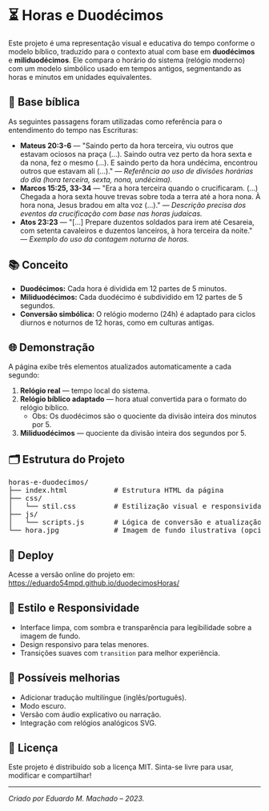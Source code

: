 <h1>⏳ Horas e Duodécimos</h1>

<p>
  Este projeto é uma representação visual e educativa do tempo conforme o modelo bíblico,
  traduzido para o contexto atual com base em <strong>duodécimos</strong> e <strong>miliduodécimos</strong>.
  Ele compara o horário do sistema (relógio moderno) com um modelo simbólico usado em tempos antigos,
  segmentando as horas e minutos em unidades equivalentes.
</p>

<h2>📖 Base bíblica</h2>
<p>
  As seguintes passagens foram utilizadas como referência para o entendimento do tempo nas Escrituras:
</p>
<ul>
  <li><strong>Mateus 20:3-6</strong> — "Saindo perto da hora terceira, viu outros que estavam ociosos na praça (...). Saindo outra vez perto da hora sexta e da nona, fez o mesmo (...). E saindo perto da hora undécima, encontrou outros que estavam ali (...)." — <em>Referência ao uso de divisões horárias do dia (hora terceira, sexta, nona, undécima).</em></li>

  <li><strong>Marcos 15:25, 33-34</strong> — "Era a hora terceira quando o crucificaram. (...) Chegada a hora sexta houve trevas sobre toda a terra até a hora nona. À hora nona, Jesus bradou em alta voz (...)." — <em>Descrição precisa dos eventos da crucificação com base nas horas judaicas.</em></li>

  <li><strong>Atos 23:23</strong> — "[...] Prepare duzentos soldados para irem até Cesareia, com setenta cavaleiros e duzentos lanceiros, à hora terceira da noite." — <em>Exemplo do uso da contagem noturna de horas.</em></li>
</ul>

<h2>📚 Conceito</h2>
<ul>
  <li><strong>Duodécimos:</strong> Cada hora é dividida em 12 partes de 5 minutos.</li>
  <li><strong>Miliduodécimos:</strong> Cada duodécimo é subdividido em 12 partes de 5 segundos.</li>
  <li><strong>Conversão simbólica:</strong> O relógio moderno (24h) é adaptado para ciclos diurnos e noturnos de 12 horas, como em culturas antigas.</li>
</ul>

<h2>🌐 Demonstração</h2>
<p>A página exibe três elementos atualizados automaticamente a cada segundo:</p>
<ol>
  <li><strong>Relógio real</strong> — tempo local do sistema.</li>
  <li>
    <strong>Relógio bíblico adaptado</strong> — hora atual convertida para o formato do relógio bíblico.
    <ul>
      <li>Obs: Os duodécimos são o quociente da divisão inteira dos minutos por 5.</li>
    </ul>
  </li>
  <li><strong>Miliduodécimos</strong> — quociente da divisão inteira dos segundos por 5.</li>
</ol>

<h2>🗂️ Estrutura do Projeto</h2>
<pre>
horas-e-duodecimos/
├── index.html           # Estrutura HTML da página
├── css/
│   └── stil.css         # Estilização visual e responsividade
├── js/
│   └── scripts.js       # Lógica de conversão e atualização do tempo
└── hora.jpg             # Imagem de fundo ilustrativa (opcional)
</pre>


<h2>🚀 Deploy</h2>
<p>
  Acesse a versão online do projeto em:
  <a href="https://eduardo54mpd.github.io/duodecimosHoras/" target="_blank">
    https://eduardo54mpd.github.io/duodecimosHoras/
  </a>
</p>

<h2>🎨 Estilo e Responsividade</h2>
<ul>
  <li>Interface limpa, com sombra e transparência para legibilidade sobre a imagem de fundo.</li>
  <li>Design responsivo para telas menores.</li>
  <li>Transições suaves com <code>transition</code> para melhor experiência.</li>
</ul>

<h2>🧠 Possíveis melhorias</h2>
<ul>
  <li>Adicionar tradução multilíngue (inglês/português).</li>
  <li>Modo escuro.</li>
  <li>Versão com áudio explicativo ou narração.</li>
  <li>Integração com relógios analógicos SVG.</li>
</ul>

<h2>📜 Licença</h2>
<p>
  Este projeto é distribuído sob a licença MIT. Sinta-se livre para usar, modificar e compartilhar!
</p>

<hr>

<p><em>Criado por Eduardo M. Machado – 2023.</em></p>

